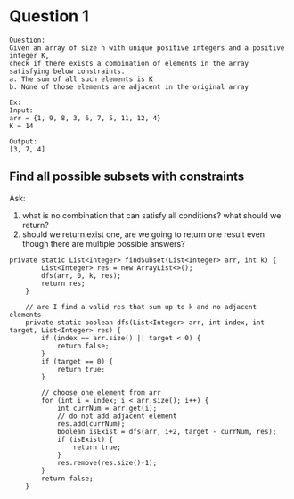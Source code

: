 # Question 1

```
Question:
Given an array of size n with unique positive integers and a positive integer K,
check if there exists a combination of elements in the array satisfying below constraints.
a. The sum of all such elements is K
b. None of those elements are adjacent in the original array

Ex:
Input:
arr = {1, 9, 8, 3, 6, 7, 5, 11, 12, 4}
K = 14

Output:
[3, 7, 4]
```

## Find all possible subsets with constraints&#x20;

Ask:&#x20;

1. what is no combination that can satisfy all conditions? what should we return?&#x20;
2. should we return exist one, are we going to return one result even though there are multiple possible answers?&#x20;

```
private static List<Integer> findSubset(List<Integer> arr, int k) {
        List<Integer> res = new ArrayList<>();
        dfs(arr, 0, k, res);
        return res;
    }

    // are I find a valid res that sum up to k and no adjacent elements
    private static boolean dfs(List<Integer> arr, int index, int target, List<Integer> res) {
        if (index == arr.size() || target < 0) {
            return false;
        }
        if (target == 0) {
            return true;
        }

        // choose one element from arr
        for (int i = index; i < arr.size(); i++) {
            int currNum = arr.get(i);
            // do not add adjacent element
            res.add(currNum);
            boolean isExist = dfs(arr, i+2, target - currNum, res);
            if (isExist) {
                return true;
            }
            res.remove(res.size()-1);
        }
        return false;
    }
```

